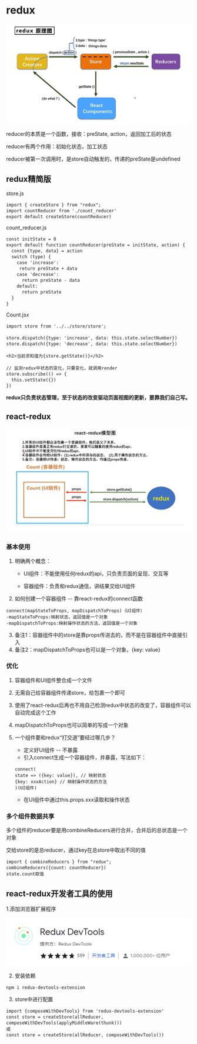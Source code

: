# redux

<img src="./img/redux.png">

reducer的本质是一个函数，接收：preState, action，返回加工后的状态

reducer有两个作用：初始化状态，加工状态

reducer被第一次调用时，是store自动触发的，传递的preState是undefined

## redux精简版

store.js

```
import { createStore } from "redux";
import countReducer from './count_reducer'
export default createStore(countReducer)
```

count_reducer.js

```
const initState = 0
export default function countReducer(preState = initState, action) {
  const {type, data} = action
  switch (type) {
    case 'increase':
     return preState + data
    case 'decrease':
      return preState - data
    default:
      return preState
  }
}
```

Count.jsx

```
import store from '../../store/store';

store.dispatch({type: 'increase', data: this.state.selectNumber})
store.dispatch({type: 'decrease', data: this.state.selectNumber})

<h2>当前求和值为{store.getState()}</h2>

// 监测redux中状态的变化，只要变化，就调用render
store.subscribe(() => {
  this.setState({})
})
```

**redux只负责状态管理，至于状态的改变驱动页面视图的更新，要靠我们自己写。**

## react-redux

<img src="./img/react-redux.png">

### 基本使用

1. 明确两个概念：

    * UI组件：不能使用任何redux的api，只负责页面的呈现、交互等

    * 容器组件：负责和redux通信，讲结果交给UI组件

2. 如何创建一个容器组件  --  靠react-redux的connect函数

```
connect(mapStateToProps, mapDispatchToProps)（UI组件）
-mapStateToProps:映射状态，返回值是一个对象
-mapDispatchToProps:映射操作状态的方法，返回值是一个对象
```
3. 备注1：容器组件中的store是靠props传进去的，而不是在容器组件中直接引入
4. 备注2：mapDispatchToProps也可以是一个对象，{key: value}

### 优化

1. 容器组件和UI组件整合成一个文件
2. 无需自己给容器组件传递store，给<App />包裹一个<Provider store={store}>即可
3. 使用了react-redux后再也不用自己检测redux中状态的改变了，容器组件可以自动完成这个工作
4. mapDispatchToProps也可以简单的写成一个对象
5. 一个组件要和redux“打交道”要经过哪几步？

    * 定义好UI组件  -- 不暴露
    * 引入connect生成一个容器组件，并暴露，写法如下：
    ```
    connect(
    state => ({key: value}), // 映射状态
    {key: xxxAction} // 映射操作状态的方法
    )(UI组件)
    ```
    * 在UI组件中通过this.props.xxx读取和操作状态

### 多个组件数据共享

多个组件的reducer要是用combineReducers进行合并，合并后的总状态是一个对象

交给store的是总reducer，通过key在总store中取出不同的值

```
import { combineReducers } from "redux";
combineReducers({count: countReducer})
state.count取值
```

## react-redux开发者工具的使用

1.添加浏览器扩展程序

<img src="./img/react-dev-tools.png">

2. 安装依赖

```
npm i redux-devtools-extension
```

3. store中进行配置

```
import {composeWithDevTools} from 'redux-devtools-extension'
const store = createStore(allReducer, composeWithDevTools(applyMiddleWare(thunk)))
或
const store = createStore(allReducer, composeWithDevTools())
```